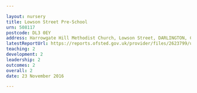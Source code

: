 ```yaml
---

layout: nursery
title: Lowson Street Pre-School
urn: 508117
postcode: DL3 0EY
address: Harrowgate Hill Methodist Church, Lowson Street, DARLINGTON, County Durham, DL3 0EY
latestReportUrl: https://reports.ofsted.gov.uk/provider/files/2623799/urn/508117.pdf
teaching: 2
development: 2
leadership: 2
outcomes: 2
overall: 2
date: 23 November 2016

---
```

